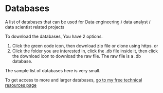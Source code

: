 # Databases
A list of databases that can be used for Data engineering / data analyst / data scientist related projects 

To download the databases, You have 2 options. 
1. Click the green code icon, then download zip file or clone using https. or
2. Click the folder you are interested in, click the .db file inside it, then click the download icon to download the raw file. The raw file is a .db database. 

The sample list of databases here is very small. 

To get access to more and larger databases, [go to my free technical resources page](https://www.techengineerschool.com/courses/free)
